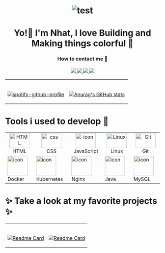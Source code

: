 <!--Header-->
<h1 align="center">

<!-- ![header](https://capsule-render.vercel.app/api?type=wave&color=0:76C4FF,100:4FFFDF&height=300&section=header&text=YEET&fontSize=90) -->
![test](https://i.pinimg.com/originals/09/01/43/0901434384290893f3f67b1065855d60.gif)

</h1>

<!--Greeting-->
<h1 align="center">
    Yo!👋 I'm Nhat, I love <b>Building</b> and <b>Making</b> things colorful 🎨
</h1>

<!--Contact-->
<h3 align="center">
    How to contact me 🤔
    <br><br>
    <a href="https://www.facebook.com/profile.php?id=100091778170480">
        <img src="https://img.shields.io/badge/Facebook-1877F2?style=for-the-badge&logo=facebook&logoColor=white">
    </a>
    <a href="https://www.instagram.com/tmn_nhat/">
        <img src="https://img.shields.io/badge/Instagram-E4405F?style=for-the-badge&logo=instagram&logoColor=white">
    </a>
    <a href="https://www.linkedin.com/in/nh%E1%BA%ADt-tr%C6%B0%C6%A1ng-420723278/">
        <img src="https://img.shields.io/badge/LinkedIn-0077B5?style=for-the-badge&logo=linkedin&logoColor=white">
    </a>
    <a href="https://fleeforezz.me">
        <img src="https://img.shields.io/badge/🦄 Portfolio-e0e0e0?style=for-the-badge&logo=&logoColor=080A13">
    </a>
</h3>

<!--Stat & Spotify dash-->
<table width="100%">
 <tr>
   <td width="50%">

&nbsp; <br> [![spotify-github-profile](https://spotify-github-profile.vercel.app/api/view?uid=317mmez3p642s7bangddhiopxeua&cover_image=true&theme=novatorem&show_offline=false&background_color=121212&interchange=true&bar_color=8e52ff&bar_color_cover=false)](https://github.com/kittinan/spotify-github-profile)

   </td>
   <td width="50%">

&nbsp; <br> [![Anurag's GitHub stats](https://github-readme-stats.vercel.app/api?username=Fleeforezz&show_icons=true&theme=nightowl)](https://github.com/anuraghazra/github-readme-stats)

   </td>
 </tr>
</table>

<!--Skills-->
<h1> 
    Tools i used to develop 💪 
</h1>

<table width="100%">
    <tr>
        <td align="center" width="15%">
            <img src="https://skillicons.dev/icons?i=html" width="65" height="48" alt="HTML" />
            <br> HTML
        </td>
        <td align="center" width="15%">
            <img src="https://skillicons.dev/icons?i=css" width="65" height="48" alt="css" />
            <br> CSS
        </td>
        <td align="center" width="15%">
            <img src="https://techstack-generator.vercel.app/js-icon.svg" alt="icon" width="65" height="48" />
            <br> JavaScript
        </td>
        <td align="center" width="15%">
            <img src="https://skillicons.dev/icons?i=linux" width="65" height="48" 
            alt="Linux" />
            <br> Linux
        </td>
        <td align="center" width="15%">
            <img src="https://skillicons.dev/icons?i=git" width="65" height="48" alt="Git" />
            <br> Git
        </td>
    </tr>
    <tr width="100%">
        <td algin="center" width="15%">
            <img src="https://techstack-generator.vercel.app/docker-icon.svg" alt="icon" width="65" height="65" />
            <br> Docker
        </td>
        <td algin="center" width="15%">
            <img src="https://techstack-generator.vercel.app/kubernetes-icon.svg" alt="icon" width="65" height="65" />
            <br> Kubernetes
        </td>
        <td algin="center" width="15%">
            <img src="https://techstack-generator.vercel.app/nginx-icon.svg" alt="icon" width="65" height="65" />
            <br> Nginx
        </td>
        <td algin="center" width="15%">
            <img src="https://techstack-generator.vercel.app/java-icon.svg" alt="icon" width="65" height="65" />
            <br> Java
        </td>
        <td algin="center" width="15%">
            <img src="https://techstack-generator.vercel.app/mysql-icon.svg" alt="icon" width="65" height="65" />
            <br> MySQL
        </td>
    </tr>
</table>

<!-- Favorite project -->
<h1>
    ✨ Take a look at my favorite projects ✨
</h1>

<table width="100%">
 <tr>
   <td width="50%">

&nbsp; <br> [![Readme Card](https://github-readme-stats.vercel.app/api/pin/?username=fleeforezz&repo=Portfolio&theme=nightowl)](https://github.com/fleeforezz/Portfolio)

   </td>
   <td width="50%">

&nbsp; <br> [![Readme Card](https://github-readme-stats.vercel.app/api/pin/?username=fleeforezz&repo=Work_place&theme=algolia)](https://github.com/fleeforezz/Work_place)

   </td>
 </tr>
</table>
